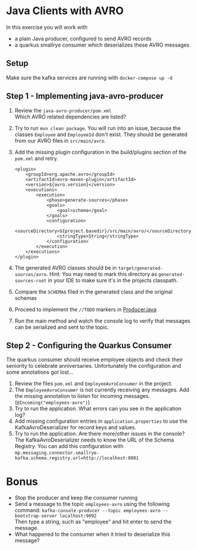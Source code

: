 # Java Clients with AVRO

In this exercise you will work with

* a plain Java producer, configured to send AVRO records
* a quarkus smallrye consumer which deserializes these AVRO messages

## Setup

Make sure the kafka services are running with `docker-compose up -d`


## Step 1 - Implementing java-avro-producer

1. Review the `java-avro-producer/pom.xml`  
   Which AVRO related dependencies are listed?
2. Try to run `mvn clean package`. You will run into an issue, because the classes `Employee` and `EmployeeId` don't exist. They should be generated from our AVRO files in `src/main/avro`.
3. Add the missing plugin configuration in the build/plugins section of the `pom.xml` and retry.

       <plugin>
           <groupId>org.apache.avro</groupId>
           <artifactId>avro-maven-plugin</artifactId>
           <version>${avro.version}</version>
           <executions>
               <execution>
                   <phase>generate-sources</phase>
                   <goals>
                       <goal>schema</goal>
                   </goals>
                   <configuration>
                       <sourceDirectory>${project.basedir}/src/main/avro/</sourceDirectory>
                       <stringType>String</stringType>
                   </configuration>
               </execution>
           </executions>
       </plugin>

4. The generated AVRO classes should be in `target/generated-sources/avro`.
   Hint: You may need to mark this directory as `generated-sources-root` in your IDE to make sure it's in the projects classpath.
5. Compare the `SCHEMA$` filed in the generated class and the original schemas
6. Proceed to implement the `//TODO` markers in [Producer.java](java-avro-producer/src/main/java/io/spoud/training/Producer.java)
7. Run the main method and watch the console log to verify that messages can be serialized and sent to the topic.


## Step 2 - Configuring the Quarkus Consumer

The quarkus consumer should receive employee objects and check their seniority to celebrate anniversaries.
Unfortunately the configuration and some annotations got lost...

1. Review the files `pom.xml` and `EmployeeAvroConsumer` in the project.
2. The `EmployeeAvroConsumer` is not currently receiving any messages. Add the missing annotation to listen for incoming messages. (`@Incoming("employees-avro")`)
3. Try to run the application. What errors can you see in the application log?
4. Add missing configuration entries in `application.properties` to use the KafkaAvroDeserializer for record keys and values.
5. Try to run the application. Are there more/other issues in the console?  
   The KafkaAvroDeserializer needs to know the URL of the Schema Registry. You can add this configuration with `mp.messaging.connector.smallrye-kafka.schema.registry.url=http://localhost:8081`


# Bonus

* Stop the producer and keep the consumer running
* Send a message to the topic `employees-avro` using the following command:
  `kafka-console-producer --topic employees-avro --bootstrap-server localhost:9092`  
  Then type a string, such as "employee" and hit enter to send the message.
* What happened to the consumer when it tried to deserialize this message?
